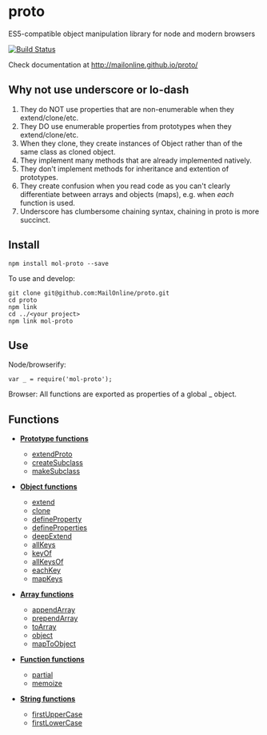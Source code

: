 proto
=====

ES5-compatible object manipulation library for node and modern browsers

[![Build Status](https://travis-ci.org/MailOnline/proto.png?branch=master)](https://travis-ci.org/MailOnline/proto)

Check documentation at http://mailonline.github.io/proto/


Why not use underscore or lo-dash
---------------------------------

1. They do NOT use properties that are non-enumerable when they extend/clone/etc.
2. They DO use enumerable properties from prototypes when they extend/clone/etc.
3. When they clone, they create instances of Object rather than of the same class as cloned object.
4. They implement many methods that are already implemented natively.
5. They don't implement methods for inheritance and extention of prototypes.
6. They create confusion when you read code as you can't clearly differentiate
between arrays and objects (maps), e.g. when _each_ function is used.
7. Underscore has clumbersome chaining syntax, chaining in proto is more succinct.


Install
-------

    npm install mol-proto --save

To use and develop:

    git clone git@github.com:MailOnline/proto.git
    cd proto
    npm link
    cd ../<your project>
    npm link mol-proto


Use
---

Node/browserify:

    var _ = require('mol-proto');
    
Browser: All functions are exported as properties of a global _ object.


Functions
---------

* [__Prototype functions__](http://mailonline.github.io/proto/prototype.js.html)
   * [extendProto](http://mailonline.github.io/proto/prototype.js.html#extendProto)
   * [createSubclass](http://mailonline.github.io/proto/prototype.js.html#createSubclass)
   * [makeSubclass](http://mailonline.github.io/proto/prototype.js.html#makeSubclass)

* [__Object functions__](http://mailonline.github.io/proto/object.js.html)
  * [extend](http://mailonline.github.io/proto/object.js.html#extend)
  * [clone](http://mailonline.github.io/proto/object.js.html#clone)
  * [defineProperty](http://mailonline.github.io/proto/object.js.html#defineProperty)
  * [defineProperties](http://mailonline.github.io/proto/object.js.html#defineProperties)
  * [deepExtend](http://mailonline.github.io/proto/object.js.html#deepExtend)
  * [allKeys](http://mailonline.github.io/proto/object.js.html#allKeys)
  * [keyOf](http://mailonline.github.io/proto/object.js.html#keyOf)
  * [allKeysOf](http://mailonline.github.io/proto/object.js.html#allKeysOf)
  * [eachKey](http://mailonline.github.io/proto/object.js.html#eachKey)
  * [mapKeys](http://mailonline.github.io/proto/object.js.html#mapKeys)

* [__Array functions__](http://mailonline.github.io/proto/array.js.html)
  * [appendArray](http://mailonline.github.io/proto/array.js.html#appendArray)
  * [prependArray](http://mailonline.github.io/proto/array.js.html#prependArray)
  * [toArray](http://mailonline.github.io/proto/array.js.html#toArray)
  * [object](http://mailonline.github.io/proto/array.js.html#object)
  * [mapToObject](http://mailonline.github.io/proto/array.js.html#mapToObject)

* [__Function functions__](http://mailonline.github.io/proto/function.js.html)
  * [partial](http://mailonline.github.io/proto/function.js.html#partial)
  * [memoize](http://mailonline.github.io/proto/function.js.html#memoize)

* [__String functions__](http://mailonline.github.io/proto/string.js.html)
  * [firstUpperCase](http://mailonline.github.io/proto/string.js.html#firstUpperCase)
  * [firstLowerCase](http://mailonline.github.io/proto/string.js.html#firstLowerCase)
